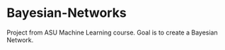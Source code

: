 # Bayesian-Networks
Project from ASU Machine Learning course. Goal is to create a Bayesian Network.

